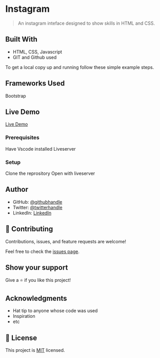 # Instagram

> An instagram inteface designed to show skills in HTML and CSS.

## Built With

- HTML, CSS, Javascript
- GIT and Github used

To get a local copy up and running follow these simple example steps.

## Frameworks Used

Bootstrap

## Live Demo

[Live Demo](https://champ-ig-clone.netlify.app/)

### Prerequisites

Have Vscode installed
Liveserver

### Setup

Clone the reprository
Open with liveserver

## Author

- GitHub: [@githubhandle](https://github.com/tobidechamp15)
- Twitter: [@twitterhandle](https://twitter.com/tobidechamp15)
- LinkedIn: [LinkedIn](https://www.linkedin.com/in/tobiloba-oluwadare-4bba71249/)

## 🤝 Contributing

Contributions, issues, and feature requests are welcome!

Feel free to check the [issues page](../../issues/).

## Show your support

Give a ⭐️ if you like this project!

## Acknowledgments

- Hat tip to anyone whose code was used
- Inspiration
- etc

## 📝 License

This project is [MIT](./LICENSE) licensed.
